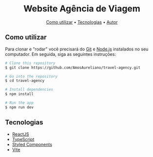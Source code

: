 

<h1 align="center">
  <br>
  <a href="https://travel-agency-qncwcugqt-aurelianoamosg20.vercel.app/"></a>
  <br>
  Website Agência de Viagem
  <br>
</h1>

<p align="center">
  <a href="#como-utilizar">Como utilizar</a> •
  <a href="#tecnologias">Tecnologias</a> •
  <a href="#autor">Autor</a> 
</p>


## Como utilizar

Para clonar e "rodar" você precisará do [Git](https://git-scm.com) e  [Node.js](https://nodejs.org/en/download/) instalados no seu computador. Em seguida, siga as seguintes instruções:

```bash
# Clone this repository
$ git clone https://github.com/AmosAureliano/travel-agency.git

# Go into the repository
$ cd travel-agency

# Install dependencies
$ npm install

# Run the app
$ npm run dev
```

## Tecnologias

- [ReactJS](https://pt-br.reactjs.org/) 
- [TypeScript](https://www.typescriptlang.org/)
- [Styled Components](https://styled-components.com/)
- [Vite](https://vitejs.dev/)


## 



